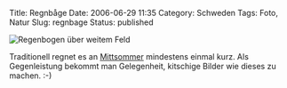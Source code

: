 Title: Regnbåge
Date: 2006-06-29 11:35
Category: Schweden
Tags: Foto, Natur
Slug: regnbage
Status: published

![Regenbogen über weitem
Feld](/pic/regnboge.jpg "Regenbogen über weitem Feld")

Traditionell regnet es an
[Mittsommer](http://www.fiket.de/2006/06/23/mittsommer/) mindestens
einmal kurz. Als Gegenleistung bekommt man Gelegenheit, kitschige Bilder
wie dieses zu machen. :-)

